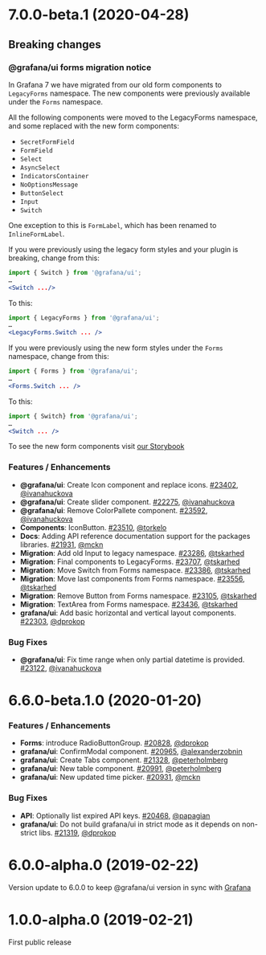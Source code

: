 # 7.0.0-beta.1 (2020-04-28)

## Breaking changes

### @grafana/ui forms migration notice
In Grafana 7 we have migrated from our old form components to `LegacyForms` namespace. The new components were previously available under the `Forms` namespace. 

All the following components were moved to the LegacyForms namespace, and some replaced with the new form components:

- `SecretFormField`
- `FormField`
- `Select`
- `AsyncSelect`
- `IndicatorsContainer`
- `NoOptionsMessage`
- `ButtonSelect`
- `Input`
- `Switch`

One exception to this is `FormLabel`, which has been renamed to `InlineFormLabel`.

If you were previously using the legacy form styles and your plugin is breaking, change from this:
```jsx
import { Switch } from '@grafana/ui';
…
<Switch .../>
```
To this:
```jsx
import { LegacyForms } from '@grafana/ui';
…
<LegacyForms.Switch ... />
```

If you were previously using the new form styles under the `Forms` namespace, change from this: 

```jsx
import { Forms } from '@grafana/ui';
…
<Forms.Switch ... />
```
To this:
```jsx
import { Switch} from '@grafana/ui';
…
<Switch ... />
```

To see the new form components visit [our Storybook](https://developers.grafana.com/ui)

### Features / Enhancements
* **@grafana/ui**: Create Icon component and replace icons. [#23402](https://github.com/grafana/grafana/pull/23402), [@ivanahuckova](https://github.com/ivanahuckova)
* **@grafana/ui**: Create slider component. [#22275](https://github.com/grafana/grafana/pull/22275), [@ivanahuckova](https://github.com/ivanahuckova)
* **@grafana/ui**: Remove ColorPallete component. [#23592](https://github.com/grafana/grafana/pull/23592), [@ivanahuckova](https://github.com/ivanahuckova)
* **Components**: IconButton. [#23510](https://github.com/grafana/grafana/pull/23510), [@torkelo](https://github.com/torkelo)
* **Docs**: Adding API reference documentation support for the packages libraries. [#21931](https://github.com/grafana/grafana/pull/21931), [@mckn](https://github.com/mckn)
* **Migration**: Add old Input to legacy namespace. [#23286](https://github.com/grafana/grafana/pull/23286), [@tskarhed](https://github.com/tskarhed)
* **Migration**: Final components to LegacyForms. [#23707](https://github.com/grafana/grafana/pull/23707), [@tskarhed](https://github.com/tskarhed)
* **Migration**: Move Switch from Forms namespace. [#23386](https://github.com/grafana/grafana/pull/23386), [@tskarhed](https://github.com/tskarhed)
* **Migration**: Move last components from Forms namespace. [#23556](https://github.com/grafana/grafana/pull/23556), [@tskarhed](https://github.com/tskarhed)
* **Migration**: Remove Button from Forms namespace. [#23105](https://github.com/grafana/grafana/pull/23105), [@tskarhed](https://github.com/tskarhed)
* **Migration**: TextArea from Forms namespace. [#23436](https://github.com/grafana/grafana/pull/23436), [@tskarhed](https://github.com/tskarhed)
* **grafana/ui**: Add basic horizontal and vertical layout components. [#22303](https://github.com/grafana/grafana/pull/22303), [@dprokop](https://github.com/dprokop)

### Bug Fixes
* **@grafana/ui**: Fix time range when only partial datetime is provided. [#23122](https://github.com/grafana/grafana/pull/23122), [@ivanahuckova](https://github.com/ivanahuckova)

# 6.6.0-beta.1.0 (2020-01-20)

### Features / Enhancements
* **Forms**: introduce RadioButtonGroup. [#20828](https://github.com/grafana/grafana/pull/20828), [@dprokop](https://github.com/dprokop)
* **grafana/ui**: ConfirmModal component. [#20965](https://github.com/grafana/grafana/pull/20965), [@alexanderzobnin](https://github.com/alexanderzobnin)
* **grafana/ui**: Create Tabs component. [#21328](https://github.com/grafana/grafana/pull/21328), [@peterholmberg](https://github.com/peterholmberg)
* **grafana/ui**: New table component. [#20991](https://github.com/grafana/grafana/pull/20991), [@peterholmberg](https://github.com/peterholmberg)
* **grafana/ui**: New updated time picker. [#20931](https://github.com/grafana/grafana/pull/20931), [@mckn](https://github.com/mckn)

### Bug Fixes
* **API**: Optionally list expired API keys. [#20468](https://github.com/grafana/grafana/pull/20468), [@papagian](https://github.com/papagian)
* **grafana/ui**: Do not build grafana/ui in strict mode as it depends on non-strict libs. [#21319](https://github.com/grafana/grafana/pull/21319), [@dprokop](https://github.com/dprokop)

# 6.0.0-alpha.0 (2019-02-22)
Version update to 6.0.0 to keep @grafana/ui version in sync with [Grafana](https://github.com/grafana/grafana)

# 1.0.0-alpha.0 (2019-02-21)
First public release

